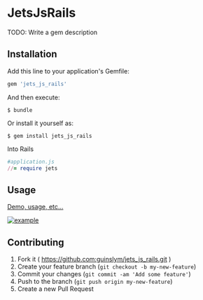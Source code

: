 # JetsJsRails

TODO: Write a gem description

## Installation

Add this line to your application's Gemfile:

```ruby
gem 'jets_js_rails'
```

And then execute:

    $ bundle

Or install it yourself as:

    $ gem install jets_js_rails

Into Rails
```ruby
#application.js
//= require jets
```

## Usage

[Demo, usage, etc…](http://nexts.github.io/Jets.js/)

[![example](http://nexts.github.io/Jets.js/img/demo_hover.gif)](http://nexts.github.io/Jets.js/)

## Contributing

1. Fork it ( https://github.com:guinslym/jets_js_rails.git )
2. Create your feature branch (`git checkout -b my-new-feature`)
3. Commit your changes (`git commit -am 'Add some feature'`)
4. Push to the branch (`git push origin my-new-feature`)
5. Create a new Pull Request

